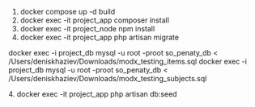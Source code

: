1. docker compose up -d build
2. docker exec -it project_app composer install
3. docker exec -it project_node npm install
4. docker exec -it project_app php artisan migrate

[//]: # (далее пушим 2 таблицы в нашу бд)
docker exec -i project_db mysql -u root -proot so_penaty_db < /Users/deniskhaziev/Downloads/modx_testing_items.sql
docker exec -i project_db mysql -u root -proot so_penaty_db < /Users/deniskhaziev/Downloads/modx_testing_subjects.sql

[//]: # (далее в контейнере app запускаем сидеры - на проде убрать фейковые сидеры)
4. docker exec -it project_app php artisan db:seed




